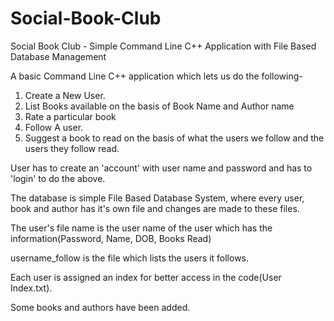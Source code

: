 # Social-Book-Club
Social Book Club - Simple Command Line C++ Application with File Based Database Management

A basic Command Line C++ application which lets us do the following-
1. Create a New User.
2. List Books available on the basis of Book Name and Author name
3. Rate a particular book
3. Follow A user.
4. Suggest a book to read on the basis of what the users we follow and
the users they follow read.

User has to create an 'account' with user name and password and has to
'login' to do the above.

The database is simple File Based Database System, where every user,
book and author has it's own file and changes are made to these files.

The user's file name is the user name of the user which has the
information(Password, Name, DOB, Books Read)

username_follow is the file which lists the users it follows.

Each user is assigned an index for better access in the code(User Index.txt).

Some books and authors have been added.
